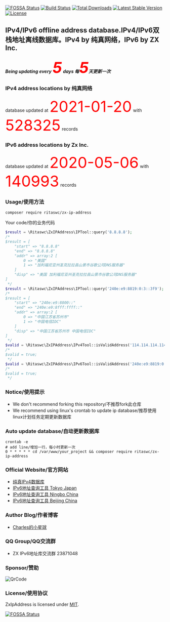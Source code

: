 [![FOSSA Status](https://app.fossa.com/api/projects/git%2Bgithub.com%2Fritaswc%2Fzx-ip-address.svg?type=shield)](https://app.fossa.com/projects/git%2Bgithub.com%2Fritaswc%2Fzx-ip-address?ref=badge_shield)
[![Build Status](https://www.travis-ci.org/ritaswc/zx-ip-address.svg?branch=master)](https://travis-ci.com/github/ritaswc/zx-ip-address)
<a href="https://packagist.org/packages/ritaswc/zx-ip-address"><img src="https://img.shields.io/packagist/dt/ritaswc/zx-ip-address" alt="Total Downloads"></a>
<a href="https://packagist.org/packages/ritaswc/zx-ip-address"><img src="https://img.shields.io/packagist/v/ritaswc/zx-ip-address" alt="Latest Stable Version"></a>
<a href="https://packagist.org/packages/ritaswc/zx-ip-address"><img src="https://img.shields.io/packagist/l/ritaswc/zx-ip-address" alt="License"></a>


## IPv4/IPv6 offline address database.IPv4/IPv6双栈地址离线数据库。IPv4 by 纯真网络，IPv6 by ZX Inc.
##### Being updating every <font color=#FF0000 size=36>5</font> days 每<font color=#FF0000 size=36>5</font>天更新一次

### IPv4 address locations by 纯真网络
database updated at <font color=#FF0000 size=36>2021-01-20</font> with <font color=#FF0000 size=36>528325</font> records

### IPv6 address locations by Zx Inc.
database updated at <font color=#FF0000 size=36>2020-05-06</font> with <font color=#FF0000 size=36>140993</font> records

### Usage/使用方法
```shell script
composer require ritaswc/zx-ip-address
```
Your code/你的业务代码
```php
$result = \Ritaswc\ZxIPAddress\IPTool::query('8.8.8.8');
/*
$result = [
    "start" => "8.8.8.8"
    "end" => "8.8.8.8"
    "addr" => array:2 [
        0 => "美国"
        1 => "加利福尼亚州圣克拉拉县山景市谷歌公司DNS服务器"
    ]
    "disp" => "美国 加利福尼亚州圣克拉拉县山景市谷歌公司DNS服务器"
]
 */
$result = \Ritaswc\ZxIPAddress\IPTool::query('240e:e9:8819:0:3::3f9');
/*
$result = [
    "start" => "240e:e9:8800::"
    "end" => "240e:e9:8fff:ffff::"
    "addr" => array:2 [
        0 => "中国江苏省苏州市"
        1 => "中国电信IDC"
    ]
    "disp" => "中国江苏省苏州市 中国电信IDC"
]
 */
$valid = \Ritaswc\ZxIPAddress\IPv4Tool::isValidAddress('114.114.114.114');
/*
$valid = true;
 */
$valid = \Ritaswc\ZxIPAddress\IPv6Tool::isValidAddress('240e:e9:8819:0:3::3f9');
/*
$valid = true;
 */

```

### Notice/使用提示
- We don't recommend forking this repository/不推荐fork此仓库
- We recommend using linux's crontab to update ip database/推荐使用linux计划任务定期更新数据库

### Auto update database/自动更新数据库
```shell
crontab -e
# add line/增加一行，每小时更新一次
0 * * * * * cd /var/www/your_project && composer require ritaswc/zx-ip-address
```



### Official Website/官方网站
- [纯真IPv4数据库](https://www.cz88.net/)
- [IPv6地址查询工具 Tokyo Japan](http://ip.zxinc.org)
- [IPv6地址查询工具 Ningbo China](https://ip.shanshan-business.com)
- [IPv6地址查询工具 Beijing China](https://ip.yinghualuo.cn)

### Author Blog/作者博客
- [Charles的小星球](https://blog.yinghualuo.cn)

### QQ Group/QQ交流群
- ZX IPv6地址库交流群   23871048

### Sponsor/赞助
![QrCode](https://blog.yinghualuo.cn/blog/2020/11/sponsor.png)

### License/使用协议
ZxIpAddress is licensed under [MIT](https://github.com/ritaswc/zx_ip_address/blob/master/LICENSE).

[![FOSSA Status](https://app.fossa.com/api/projects/git%2Bgithub.com%2Fritaswc%2Fzx-ip-address.svg?type=large)](https://app.fossa.com/projects/git%2Bgithub.com%2Fritaswc%2Fzx-ip-address?ref=badge_large)
